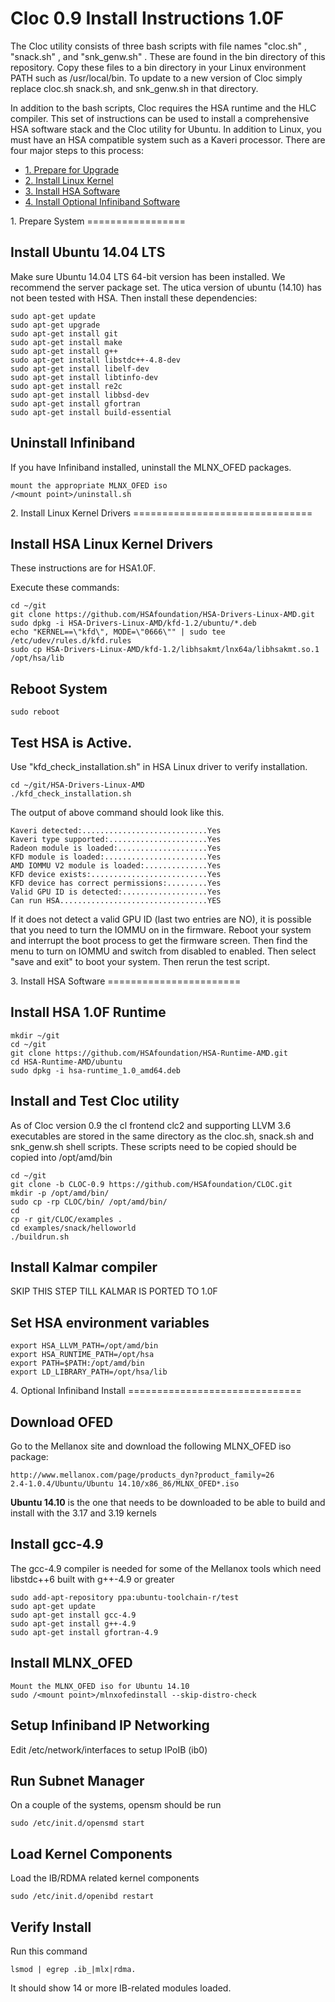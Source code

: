 Cloc 0.9 Install Instructions 1.0F 
==================================

The Cloc utility consists of three bash scripts with file names "cloc.sh" ,  "snack.sh" , and "snk_genw.sh" . These are found in the bin directory of this repository. Copy these files to a bin directory in your Linux environment PATH such as /usr/local/bin.  To update to a new version of Cloc simply replace cloc.sh snack.sh,  and snk_genw.sh in that directory. 

In addition to the bash scripts, Cloc requires the HSA runtime and the HLC compiler. This set of instructions can be used to install a comprehensive HSA software stack and the Cloc utility for Ubuntu.  In addition to Linux, you must have an HSA compatible system such as a Kaveri processor. There are four major steps to this process:

- [1. Prepare for Upgrade](#Prepare)
- [2. Install Linux Kernel](#Boot)
- [3. Install HSA Software](#Install)
- [4. Install Optional Infiniband Software](#Infiniband)

<A Name="Prepare">
1. Prepare System
=================

## Install Ubuntu 14.04 LTS

Make sure Ubuntu 14.04 LTS 64-bit version has been installed.  We recommend the server package set.  The utica version of ubuntu (14.10) has not been tested with HSA.  Then install these dependencies:
```
sudo apt-get update
sudo apt-get upgrade
sudo apt-get install git
sudo apt-get install make
sudo apt-get install g++
sudo apt-get install libstdc++-4.8-dev
sudo apt-get install libelf-dev
sudo apt-get install libtinfo-dev
sudo apt-get install re2c
sudo apt-get install libbsd-dev
sudo apt-get install gfortran
sudo apt-get install build-essential 
```

## Uninstall Infiniband

If you have Infiniband installed, uninstall the MLNX_OFED packages. 
```
mount the appropriate MLNX_OFED iso
/<mount point>/uninstall.sh
```


<A Name="Boot">
2. Install Linux Kernel Drivers 
===============================

## Install HSA Linux Kernel Drivers 

These instructions are for HSA1.0F.

Execute these commands:

```
cd ~/git
git clone https://github.com/HSAfoundation/HSA-Drivers-Linux-AMD.git
sudo dpkg -i HSA-Drivers-Linux-AMD/kfd-1.2/ubuntu/*.deb
echo "KERNEL==\"kfd\", MODE=\"0666\"" | sudo tee /etc/udev/rules.d/kfd.rules
sudo cp HSA-Drivers-Linux-AMD/kfd-1.2/libhsakmt/lnx64a/libhsakmt.so.1 /opt/hsa/lib
```

## Reboot System

```
sudo reboot
```

## Test HSA is Active.

Use "kfd_check_installation.sh" in HSA Linux driver to verify installation.

``` 
cd ~/git/HSA-Drivers-Linux-AMD
./kfd_check_installation.sh
``` 

The output of above command should look like this.

```
Kaveri detected:............................Yes
Kaveri type supported:......................Yes
Radeon module is loaded:....................Yes
KFD module is loaded:.......................Yes
AMD IOMMU V2 module is loaded:..............Yes
KFD device exists:..........................Yes
KFD device has correct permissions:.........Yes
Valid GPU ID is detected:...................Yes
Can run HSA.................................YES
```

If it does not detect a valid GPU ID (last two entries are NO), it is possible that you need to turn the IOMMU on in the firmware.  Reboot your system and interrupt the boot process to get the firmware screen. Then find the menu to turn on IOMMU and switch from disabled to enabled.  Then select "save and exit" to boot your system.  Then rerun the test script.


<A Name="Install">
3. Install HSA Software
=======================

## Install HSA 1.0F Runtime

```
mkdir ~/git
cd ~/git
git clone https://github.com/HSAfoundation/HSA-Runtime-AMD.git
cd HSA-Runtime-AMD/ubuntu
sudo dpkg -i hsa-runtime_1.0_amd64.deb
```

## Install and Test Cloc utility

As of Cloc version 0.9 the cl frontend clc2 and supporting LLVM 3.6 executables are stored in the same directory as the cloc.sh, snack.sh and snk_genw.sh shell scripts.  These scripts need to be copied should be copied into /opt/amd/bin
```
cd ~/git
git clone -b CLOC-0.9 https://github.com/HSAfoundation/CLOC.git
mkdir -p /opt/amd/bin/
sudo cp -rp CLOC/bin/ /opt/amd/bin/
cd 
cp -r git/CLOC/examples .
cd examples/snack/helloworld
./buildrun.sh
```

## Install Kalmar compiler 

SKIP THIS STEP TILL KALMAR IS PORTED TO 1.0F

## Set HSA environment variables

```
export HSA_LLVM_PATH=/opt/amd/bin
export HSA_RUNTIME_PATH=/opt/hsa
export PATH=$PATH:/opt/amd/bin
export LD_LIBRARY_PATH=/opt/hsa/lib
```


<A Name="Infiniband">
4. Optional Infiniband Install 
==============================

## Download OFED

Go to the Mellanox site and download the following MLNX_OFED iso package:
```
http://www.mellanox.com/page/products_dyn?product_family=26
2.4-1.0.4/Ubuntu/Ubuntu 14.10/x86_86/MLNX_OFED*.iso     
```
<b>Ubuntu 14.10</b> is the one that needs to be downloaded to be able to build and install with the 3.17 and 3.19 kernels

## Install gcc-4.9 

The gcc-4.9 compiler is needed for some of the Mellanox tools which need libstdc++6 built with g++-4.9 or greater

```
sudo add-apt-repository ppa:ubuntu-toolchain-r/test
sudo apt-get update
sudo apt-get install gcc-4.9
sudo apt-get install g++-4.9
sudo apt-get install gfortran-4.9
```

## Install MLNX_OFED 

```
Mount the MLNX_OFED iso for Ubuntu 14.10
sudo /<mount point>/mlnxofedinstall --skip-distro-check
```

## Setup Infiniband IP Networking

Edit /etc/network/interfaces to setup IPoIB (ib0)

## Run Subnet Manager

On a couple of the systems, opensm should be run
```
sudo /etc/init.d/opensmd start
```

## Load Kernel Components

Load the IB/RDMA related kernel components
```
sudo /etc/init.d/openibd restart
```

## Verify Install

Run this command
```
lsmod | egrep .ib_|mlx|rdma.  
```
It should show 14 or more IB-related modules loaded.

